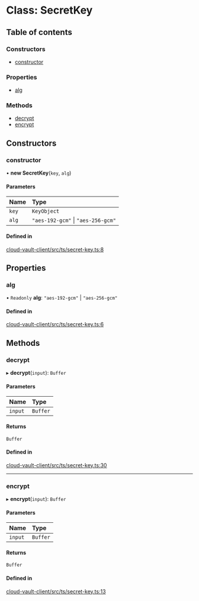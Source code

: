 # Class: SecretKey

## Table of contents

### Constructors

- [constructor](SecretKey.md#constructor)

### Properties

- [alg](SecretKey.md#alg)

### Methods

- [decrypt](SecretKey.md#decrypt)
- [encrypt](SecretKey.md#encrypt)

## Constructors

### constructor

• **new SecretKey**(`key`, `alg`)

#### Parameters

| Name | Type |
| :------ | :------ |
| `key` | `KeyObject` |
| `alg` | ``"aes-192-gcm"`` \| ``"aes-256-gcm"`` |

#### Defined in

[cloud-vault-client/src/ts/secret-key.ts:8](https://gitlab.com/i3-market/code/wp3/t3.2/i3m-wallet-monorepo/-/blob/c168470/packages/cloud-vault-client/src/ts/secret-key.ts#L8)

## Properties

### alg

• `Readonly` **alg**: ``"aes-192-gcm"`` \| ``"aes-256-gcm"``

#### Defined in

[cloud-vault-client/src/ts/secret-key.ts:6](https://gitlab.com/i3-market/code/wp3/t3.2/i3m-wallet-monorepo/-/blob/c168470/packages/cloud-vault-client/src/ts/secret-key.ts#L6)

## Methods

### decrypt

▸ **decrypt**(`input`): `Buffer`

#### Parameters

| Name | Type |
| :------ | :------ |
| `input` | `Buffer` |

#### Returns

`Buffer`

#### Defined in

[cloud-vault-client/src/ts/secret-key.ts:30](https://gitlab.com/i3-market/code/wp3/t3.2/i3m-wallet-monorepo/-/blob/c168470/packages/cloud-vault-client/src/ts/secret-key.ts#L30)

___

### encrypt

▸ **encrypt**(`input`): `Buffer`

#### Parameters

| Name | Type |
| :------ | :------ |
| `input` | `Buffer` |

#### Returns

`Buffer`

#### Defined in

[cloud-vault-client/src/ts/secret-key.ts:13](https://gitlab.com/i3-market/code/wp3/t3.2/i3m-wallet-monorepo/-/blob/c168470/packages/cloud-vault-client/src/ts/secret-key.ts#L13)
